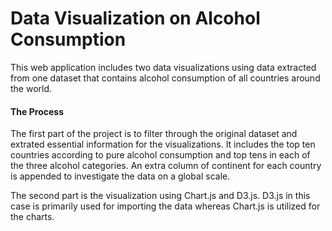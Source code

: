 # Data Visualization on Alcohol Consumption

This web application includes two data visualizations using data extracted from one dataset that contains alcohol consumption of all countries around the world. 

#### The Process
The first part of the project is to filter through the original dataset and extrated essential information for the visualizations. It includes the top ten countries according to pure alcohol consumption and top tens in each of the three alcohol categories. An extra column of continent for each country is appended to investigate the data on a global scale.

The second part is the visualization using Chart.js and D3.js. D3.js in this case is primarily used for importing the data whereas Chart.js is utilized for the charts. 